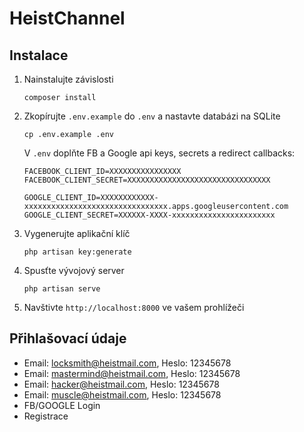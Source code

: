 # HeistChannel

## Instalace

1. Nainstalujte závislosti

    ```
    composer install
    ```

2. Zkopírujte `.env.example` do `.env` a nastavte databázi na SQLite

    ```
    cp .env.example .env
    ```

    V `.env` doplňte FB a Google api keys, secrets a redirect callbacks:

    ```
    FACEBOOK_CLIENT_ID=XXXXXXXXXXXXXXXX
    FACEBOOK_CLIENT_SECRET=XXXXXXXXXXXXXXXXXXXXXXXXXXXXXXXX

    GOOGLE_CLIENT_ID=XXXXXXXXXXXX-xxxxxxxxxxxxxxxxxxxxxxxxxxxxxxxx.apps.googleusercontent.com
    GOOGLE_CLIENT_SECRET=XXXXXX-XXXX-xxxxxxxxxxxxxxxxxxxxxxx
    ```

3. Vygenerujte aplikační klíč

    ```
    php artisan key:generate
    ```

4. Spusťte vývojový server

    ```
    php artisan serve
    ```

5. Navštivte `http://localhost:8000` ve vašem prohlížeči

## Přihlašovací údaje

-   Email: locksmith@heistmail.com, Heslo: 12345678
-   Email: mastermind@heistmail.com, Heslo: 12345678
-   Email: hacker@heistmail.com, Heslo: 12345678
-   Email: muscle@heistmail.com, Heslo: 12345678
-   FB/GOOGLE Login
-   Registrace
